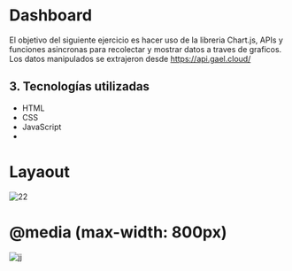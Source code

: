 # Dashboard

El objetivo del siguiente ejercicio es hacer uso de la libreria Chart.js, APIs y funciones asincronas para recolectar y mostrar datos a traves de graficos. Los datos manipulados se extrajeron desde https://api.gael.cloud/

## 3. Tecnologías utilizadas
- HTML
- CSS
- JavaScript
- 
# Layaout

![22](https://github.com/Tania-Bobadilla/Dashboard/assets/135383254/2008dcee-9964-46e9-9c84-2b4755ed1849)

# @media  (max-width: 800px) 

![jj](https://github.com/Tania-Bobadilla/Dashboard/assets/135383254/eac0c49e-535c-4211-98b1-cd2d13f4c9ce)



